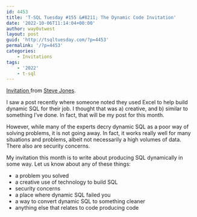 ```yaml
---
id: 4453
title: 'T-SQL Tuesday #155 &#8211; The Dynamic Code Invitation'
date: '2022-10-06T11:14:04+00:00'
author: way0utwest
layout: post
guid: 'http://tsqltuesday.com/?p=4453'
permalink: '/?p=4453'
categories:
    - Invitations
tags:
    - '2022'
    - t-sql
---
```


[Invitation ](https://voiceofthedba.com/2022/10/06/t-sql-tuesday-155-the-dynamic-code-invitation/)from [Steve Jones](https://voiceofthedba.com/).

I saw a post recently where someone noted they used Excel to help build dynamic SQL for their job. I thought that was a) creative, and b) similar to something I’ve done. In fact, that will be my post for this month.

However, while many of the experts decry dynamic SQL as a poor way of solving problems, it is not going away. In fact, it works really well for many situations and problems, albeit not necessarily a high volumes of data. There also are security concerns.

My invitation this month is to write about producing SQL dynamically in some way. Let us know about any of these things:

- a problem you solved
- a creative use of technology to build SQL
- security concerns
- a place where dynamic SQL failed you
- a way to convert dynamic SQL to something cleaner
- anything else that relates to code producing code